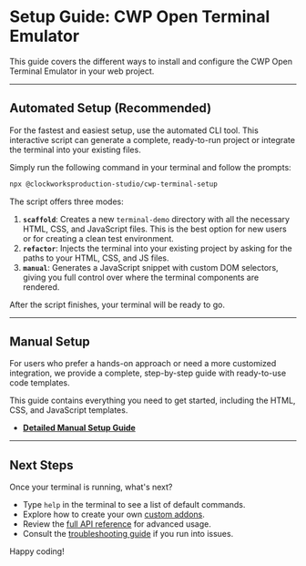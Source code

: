 # Setup Guide: CWP Open Terminal Emulator

This guide covers the different ways to install and configure the CWP Open Terminal Emulator in your web project.

---

## Automated Setup (Recommended)

For the fastest and easiest setup, use the automated CLI tool. This interactive script can generate a complete, ready-to-run project or integrate the terminal into your existing files.

Simply run the following command in your terminal and follow the prompts:

```bash
npx @clockworksproduction-studio/cwp-terminal-setup
```

The script offers three modes:

1.  **`scaffold`**: Creates a new `terminal-demo` directory with all the necessary HTML, CSS, and JavaScript files. This is the best option for new users or for creating a clean test environment.
2.  **`refactor`**: Injects the terminal into your existing project by asking for the paths to your HTML, CSS, and JS files.
3.  **`manual`**: Generates a JavaScript snippet with custom DOM selectors, giving you full control over where the terminal components are rendered.

After the script finishes, your terminal will be ready to go.

---

## Manual Setup

For users who prefer a hands-on approach or need a more customized integration, we provide a complete, step-by-step guide with ready-to-use code templates.

This guide contains everything you need to get started, including the HTML, CSS, and JavaScript templates.

- **[Detailed Manual Setup Guide](./manual-setup-guide.md)**

---

## Next Steps

Once your terminal is running, what's next?

*   Type `help` in the terminal to see a list of default commands.
*   Explore how to create your own [custom addons](./addons.md).
*   Review the [full API reference](./api-reference.md) for advanced usage.
*   Consult the [troubleshooting guide](./troubleshooting.md) if you run into issues.

Happy coding!
